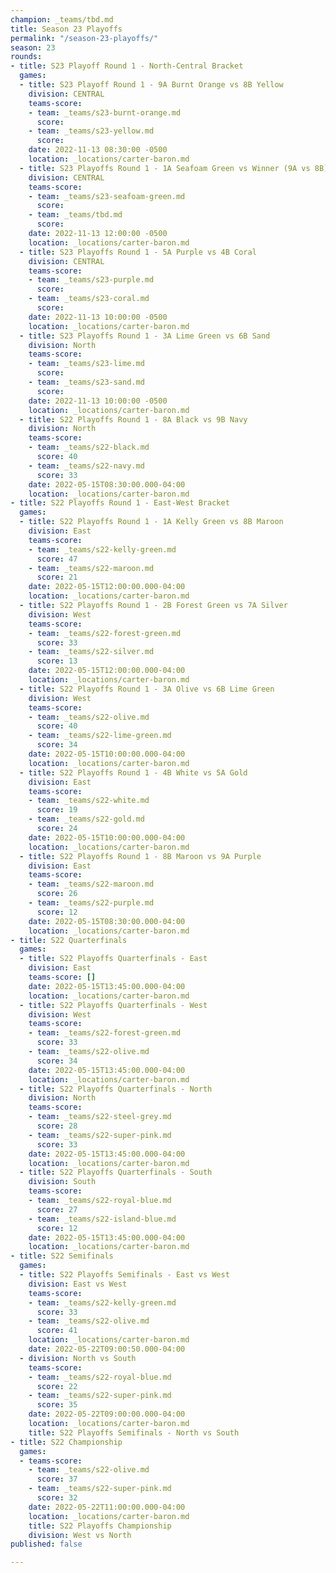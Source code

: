 ```yaml
---
champion: _teams/tbd.md
title: Season 23 Playoffs
permalink: "/season-23-playoffs/"
season: 23
rounds:
- title: S23 Playoff Round 1 - North-Central Bracket
  games:
  - title: S23 Playoff Round 1 - 9A Burnt Orange vs 8B Yellow
    division: CENTRAL
    teams-score:
    - team: _teams/s23-burnt-orange.md
      score: 
    - team: _teams/s23-yellow.md
      score: 
    date: 2022-11-13 08:30:00 -0500
    location: _locations/carter-baron.md
  - title: S23 Playoffs Round 1 - 1A Seafoam Green vs Winner (9A vs 8B)
    division: CENTRAL
    teams-score:
    - team: _teams/s23-seafoam-green.md
      score: 
    - team: _teams/tbd.md
      score: 
    date: 2022-11-13 12:00:00 -0500
    location: _locations/carter-baron.md
  - title: S23 Playoffs Round 1 - 5A Purple vs 4B Coral
    division: CENTRAL
    teams-score:
    - team: _teams/s23-purple.md
      score: 
    - team: _teams/s23-coral.md
      score: 
    date: 2022-11-13 10:00:00 -0500
    location: _locations/carter-baron.md
  - title: S23 Playoffs Round 1 - 3A Lime Green vs 6B Sand
    division: North
    teams-score:
    - team: _teams/s23-lime.md
      score: 
    - team: _teams/s23-sand.md
      score: 
    date: 2022-11-13 10:00:00 -0500
    location: _locations/carter-baron.md
  - title: S22 Playoffs Round 1 - 8A Black vs 9B Navy
    division: North
    teams-score:
    - team: _teams/s22-black.md
      score: 40
    - team: _teams/s22-navy.md
      score: 33
    date: 2022-05-15T08:30:00.000-04:00
    location: _locations/carter-baron.md
- title: S22 Playoffs Round 1 - East-West Bracket
  games:
  - title: S22 Playoffs Round 1 - 1A Kelly Green vs 8B Maroon
    division: East
    teams-score:
    - team: _teams/s22-kelly-green.md
      score: 47
    - team: _teams/s22-maroon.md
      score: 21
    date: 2022-05-15T12:00:00.000-04:00
    location: _locations/carter-baron.md
  - title: S22 Playoffs Round 1 - 2B Forest Green vs 7A Silver
    division: West
    teams-score:
    - team: _teams/s22-forest-green.md
      score: 33
    - team: _teams/s22-silver.md
      score: 13
    date: 2022-05-15T12:00:00.000-04:00
    location: _locations/carter-baron.md
  - title: S22 Playoffs Round 1 - 3A Olive vs 6B Lime Green
    division: West
    teams-score:
    - team: _teams/s22-olive.md
      score: 40
    - team: _teams/s22-lime-green.md
      score: 34
    date: 2022-05-15T10:00:00.000-04:00
    location: _locations/carter-baron.md
  - title: S22 Playoffs Round 1 - 4B White vs 5A Gold
    division: East
    teams-score:
    - team: _teams/s22-white.md
      score: 19
    - team: _teams/s22-gold.md
      score: 24
    date: 2022-05-15T10:00:00.000-04:00
    location: _locations/carter-baron.md
  - title: S22 Playoffs Round 1 - 8B Maroon vs 9A Purple
    division: East
    teams-score:
    - team: _teams/s22-maroon.md
      score: 26
    - team: _teams/s22-purple.md
      score: 12
    date: 2022-05-15T08:30:00.000-04:00
    location: _locations/carter-baron.md
- title: S22 Quarterfinals
  games:
  - title: S22 Playoffs Quarterfinals - East
    division: East
    teams-score: []
    date: 2022-05-15T13:45:00.000-04:00
    location: _locations/carter-baron.md
  - title: S22 Playoffs Quarterfinals - West
    division: West
    teams-score:
    - team: _teams/s22-forest-green.md
      score: 33
    - team: _teams/s22-olive.md
      score: 34
    date: 2022-05-15T13:45:00.000-04:00
    location: _locations/carter-baron.md
  - title: S22 Playoffs Quarterfinals - North
    division: North
    teams-score:
    - team: _teams/s22-steel-grey.md
      score: 28
    - team: _teams/s22-super-pink.md
      score: 33
    date: 2022-05-15T13:45:00.000-04:00
    location: _locations/carter-baron.md
  - title: S22 Playoffs Quarterfinals - South
    division: South
    teams-score:
    - team: _teams/s22-royal-blue.md
      score: 27
    - team: _teams/s22-island-blue.md
      score: 12
    date: 2022-05-15T13:45:00.000-04:00
    location: _locations/carter-baron.md
- title: S22 Semifinals
  games:
  - title: S22 Playoffs Semifinals - East vs West
    division: East vs West
    teams-score:
    - team: _teams/s22-kelly-green.md
      score: 33
    - team: _teams/s22-olive.md
      score: 41
    location: _locations/carter-baron.md
    date: 2022-05-22T09:00:50.000-04:00
  - division: North vs South
    teams-score:
    - team: _teams/s22-royal-blue.md
      score: 22
    - team: _teams/s22-super-pink.md
      score: 35
    date: 2022-05-22T09:00:00.000-04:00
    location: _locations/carter-baron.md
    title: S22 Playoffs Semifinals - North vs South
- title: S22 Championship
  games:
  - teams-score:
    - team: _teams/s22-olive.md
      score: 37
    - team: _teams/s22-super-pink.md
      score: 32
    date: 2022-05-22T11:00:00.000-04:00
    location: _locations/carter-baron.md
    title: S22 Playoffs Championship
    division: West vs North
published: false

---
```

